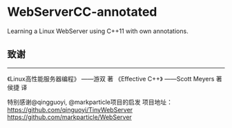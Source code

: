 # WebServerCC-annotated
Learning a Linux WebServer using C++11 with own annotations.

## 致谢
--------
《Linux高性能服务器编程》 ——游双 著
《Effective C++》 ——Scott Meyers 著 侯捷 译

特别感谢@qingguoyi, @markparticle项目的启发
项目地址：https://github.com/qinguoyi/TinyWebServer
         https://github.com/markparticle/WebServer
